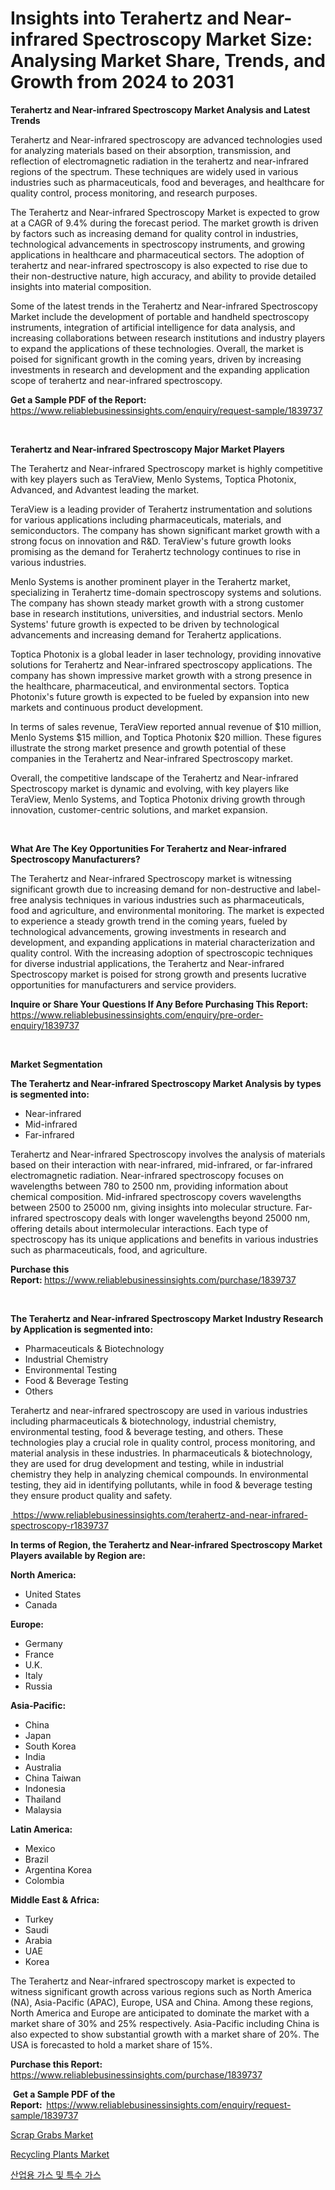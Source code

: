 <p><h1>Insights into Terahertz and Near-infrared Spectroscopy Market Size: Analysing Market Share, Trends, and Growth from 2024 to 2031</h1></p><p><strong>Terahertz and Near-infrared Spectroscopy Market Analysis and Latest Trends</strong></p>
<p><p>Terahertz and Near-infrared spectroscopy are advanced technologies used for analyzing materials based on their absorption, transmission, and reflection of electromagnetic radiation in the terahertz and near-infrared regions of the spectrum. These techniques are widely used in various industries such as pharmaceuticals, food and beverages, and healthcare for quality control, process monitoring, and research purposes.</p><p>The Terahertz and Near-infrared Spectroscopy Market is expected to grow at a CAGR of 9.4% during the forecast period. The market growth is driven by factors such as increasing demand for quality control in industries, technological advancements in spectroscopy instruments, and growing applications in healthcare and pharmaceutical sectors. The adoption of terahertz and near-infrared spectroscopy is also expected to rise due to their non-destructive nature, high accuracy, and ability to provide detailed insights into material composition.</p><p>Some of the latest trends in the Terahertz and Near-infrared Spectroscopy Market include the development of portable and handheld spectroscopy instruments, integration of artificial intelligence for data analysis, and increasing collaborations between research institutions and industry players to expand the applications of these technologies. Overall, the market is poised for significant growth in the coming years, driven by increasing investments in research and development and the expanding application scope of terahertz and near-infrared spectroscopy.</p></p>
<p><strong>Get a Sample PDF of the Report:&nbsp;</strong> <a href="https://www.reliablebusinessinsights.com/enquiry/request-sample/1839737">https://www.reliablebusinessinsights.com/enquiry/request-sample/1839737</a></p>
<p>&nbsp;</p>
<p><strong>Terahertz and Near-infrared Spectroscopy Major Market Players</strong></p>
<p><p>The Terahertz and Near-infrared Spectroscopy market is highly competitive with key players such as TeraView, Menlo Systems, Toptica Photonix, Advanced, and Advantest leading the market. </p><p>TeraView is a leading provider of Terahertz instrumentation and solutions for various applications including pharmaceuticals, materials, and semiconductors. The company has shown significant market growth with a strong focus on innovation and R&D. TeraView's future growth looks promising as the demand for Terahertz technology continues to rise in various industries.</p><p>Menlo Systems is another prominent player in the Terahertz market, specializing in Terahertz time-domain spectroscopy systems and solutions. The company has shown steady market growth with a strong customer base in research institutions, universities, and industrial sectors. Menlo Systems' future growth is expected to be driven by technological advancements and increasing demand for Terahertz applications.</p><p>Toptica Photonix is a global leader in laser technology, providing innovative solutions for Terahertz and Near-infrared spectroscopy applications. The company has shown impressive market growth with a strong presence in the healthcare, pharmaceutical, and environmental sectors. Toptica Photonix's future growth is expected to be fueled by expansion into new markets and continuous product development.</p><p>In terms of sales revenue, TeraView reported annual revenue of $10 million, Menlo Systems $15 million, and Toptica Photonix $20 million. These figures illustrate the strong market presence and growth potential of these companies in the Terahertz and Near-infrared Spectroscopy market.</p><p>Overall, the competitive landscape of the Terahertz and Near-infrared Spectroscopy market is dynamic and evolving, with key players like TeraView, Menlo Systems, and Toptica Photonix driving growth through innovation, customer-centric solutions, and market expansion.</p></p>
<p>&nbsp;</p>
<p><strong>What Are The Key Opportunities For Terahertz and Near-infrared Spectroscopy Manufacturers?</strong></p>
<p><p>The Terahertz and Near-infrared Spectroscopy market is witnessing significant growth due to increasing demand for non-destructive and label-free analysis techniques in various industries such as pharmaceuticals, food and agriculture, and environmental monitoring. The market is expected to experience a steady growth trend in the coming years, fueled by technological advancements, growing investments in research and development, and expanding applications in material characterization and quality control. With the increasing adoption of spectroscopic techniques for diverse industrial applications, the Terahertz and Near-infrared Spectroscopy market is poised for strong growth and presents lucrative opportunities for manufacturers and service providers.</p></p>
<p><strong>Inquire or Share Your Questions If Any Before Purchasing This Report:</strong> <a href="https://www.reliablebusinessinsights.com/enquiry/pre-order-enquiry/1839737">https://www.reliablebusinessinsights.com/enquiry/pre-order-enquiry/1839737</a></p>
<p>&nbsp;</p>
<p><strong>Market Segmentation</strong></p>
<p><strong>The Terahertz and Near-infrared Spectroscopy Market Analysis by types is segmented into:</strong></p>
<p><ul><li>Near-infrared</li><li>Mid-infrared</li><li>Far-infrared</li></ul></p>
<p><p>Terahertz and Near-infrared Spectroscopy involves the analysis of materials based on their interaction with near-infrared, mid-infrared, or far-infrared electromagnetic radiation. Near-infrared spectroscopy focuses on wavelengths between 780 to 2500 nm, providing information about chemical composition. Mid-infrared spectroscopy covers wavelengths between 2500 to 25000 nm, giving insights into molecular structure. Far-infrared spectroscopy deals with longer wavelengths beyond 25000 nm, offering details about intermolecular interactions. Each type of spectroscopy has its unique applications and benefits in various industries such as pharmaceuticals, food, and agriculture.</p></p>
<p><strong>Purchase this Report:&nbsp;</strong><a href="https://www.reliablebusinessinsights.com/purchase/1839737">https://www.reliablebusinessinsights.com/purchase/1839737</a></p>
<p>&nbsp;</p>
<p><strong>The Terahertz and Near-infrared Spectroscopy Market Industry Research by Application is segmented into:</strong></p>
<p><ul><li>Pharmaceuticals & Biotechnology</li><li>Industrial Chemistry</li><li>Environmental Testing</li><li>Food & Beverage Testing</li><li>Others</li></ul></p>
<p><p>Terahertz and near-infrared spectroscopy are used in various industries including pharmaceuticals & biotechnology, industrial chemistry, environmental testing, food & beverage testing, and others. These technologies play a crucial role in quality control, process monitoring, and material analysis in these industries. In pharmaceuticals & biotechnology, they are used for drug development and testing, while in industrial chemistry they help in analyzing chemical compounds. In environmental testing, they aid in identifying pollutants, while in food & beverage testing they ensure product quality and safety.</p></p>
<p><a href="https://www.reliablebusinessinsights.com/terahertz-and-near-infrared-spectroscopy-r1839737">&nbsp;https://www.reliablebusinessinsights.com/terahertz-and-near-infrared-spectroscopy-r1839737</a></p>
<p><strong>In terms of Region, the Terahertz and Near-infrared Spectroscopy Market Players available by Region are:</strong></p>
<p>
    <p> <strong> North America: </strong>
        <ul>
            <li>United States</li>
            <li>Canada</li>
        </ul>
        </p> 
    <p> <strong> Europe: </strong>
        <ul>
            <li>Germany</li>
            <li>France</li>
            <li>U.K.</li>
            <li>Italy</li>
            <li>Russia</li>
        </ul>
        </p> 
    <p> <strong> Asia-Pacific: </strong>
        <ul>
            <li>China</li>
            <li>Japan</li>
            <li>South Korea</li>
            <li>India</li>
            <li>Australia</li>
            <li>China Taiwan</li>
            <li>Indonesia</li>
            <li>Thailand</li>
            <li>Malaysia</li>
        </ul>
        </p> 
    <p> <strong> Latin America: </strong>
        <ul>
            <li>Mexico</li>
            <li>Brazil</li>
            <li>Argentina Korea</li>
            <li>Colombia</li>
        </ul>
        </p> 
    <p> <strong> Middle East & Africa: </strong>
        <ul>
            <li>Turkey</li>
            <li>Saudi</li>
            <li>Arabia</li>
            <li>UAE</li>
            <li>Korea</li>
        </ul>
    </p>
    </p>
<p><p>The Terahertz and Near-infrared spectroscopy market is expected to witness significant growth across various regions such as North America (NA), Asia-Pacific (APAC), Europe, USA and China. Among these regions, North America and Europe are anticipated to dominate the market with a market share of 30% and 25% respectively. Asia-Pacific including China is also expected to show substantial growth with a market share of 20%. The USA is forecasted to hold a market share of 15%.</p></p>
<p><strong>Purchase this Report: </strong><a href="https://www.reliablebusinessinsights.com/purchase/1839737">https://www.reliablebusinessinsights.com/purchase/1839737</a></p>
<p>&nbsp;<strong>Get a Sample PDF of the Report:&nbsp;&nbsp;</strong><a href="https://www.reliablebusinessinsights.com/enquiry/request-sample/1839737">https://www.reliablebusinessinsights.com/enquiry/request-sample/1839737</a></p>
<p><strong></strong></p>
<p><p><a href="https://github.com/nafiafirdania/Market-Research-Report-List-1/blob/main/scrap-grabs-market.md">Scrap Grabs Market</a></p><p><a href="https://github.com/faisalayoob601/Market-Research-Report-List-1/blob/main/recycling-plants-market.md">Recycling Plants Market</a></p><p><a href="https://github.com/risastia4/Market-Research-Report-List-1/blob/main/9167155176389.md">산업용 가스 및 특수 가스</a></p></p>